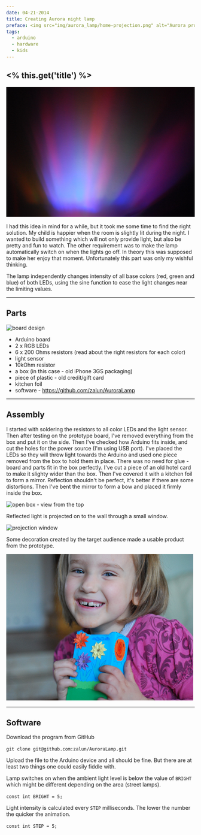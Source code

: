 ```yaml
---
date: 04-21-2014
title: Creating Aurora night lamp
preface: <img src="img/aurora_lamp/home-projection.png" alt="Aurora projection"/><br/>Aurora projected on the wall. Switches on automatically when it's dark. Build with Arduino and two RGB LEDs. 
tags:
  - arduino
  - hardware
  - kids
---
```


## <% this.get('title') %>

![result](../img/aurora_lamp/1-projection.png)

I had this idea in mind for a while, but it took me some time to find the right solution. My child is happier when the room is slightly lit during the night. I wanted to build something which will not only provide light, but also be pretty and fun to watch. The other requirement was to make the lamp automatically switch on when the lights go off. In theory this was supposed to make her enjoy that moment. Unfortunately this part was only my wishful thinking.  

The lamp independently changes intensity of all base colors (red, green and blue) of both LEDs, using the sine function to ease the light changes near the limiting values.

---

## Parts

![board design](../img/aurora_lamp/0-schema.png)

* Arduino board
* 2 x RGB LEDs
* 6 x 200 Ohms resistors (read about the right resistors for each color)
* light sensor
* 10kOhm resistor
* a box (in this case - old iPhone 3GS packaging)
* piece of plastic - old credit/gift card
* kitchen foil
* software - https://github.com/zalun/AuroraLamp

---

## Assembly

I started with soldering the resistors to all color LEDs and the light sensor. Then after testing on the prototype board, I've removed everything from the box and put it on the side. Then I've checked how Arduino fits inside, and cut the holes for the power source (I'm using USB port). I've placed the LEDs so they will throw light towards the Arduino and used one piece removed from the box to hold them in place. There was no need for glue - board and parts fit in the box perfectly. I've cut a piece of an old hotel card to make it slighty wider than the box. Then I've covered it with a kitchen foil to form a mirror. Reflection shouldn't be perfect, it's better if there are some distortions. Then I've bent the mirror to form a bow and placed it firmly inside the box.

![open box - view from the top](../img/aurora_lamp/2-construction.png)

Reflected light is projected on to the wall through a small window.

![projection window](../img/aurora_lamp/4-box-top.jpg)

Some decoration created by the target audience made a usable product from the prototype.

![happy kid](../img/aurora_lamp/6-happykid.png)

---

## Software

Download the program from GitHub

```git clone git@github.com:zalun/AuroraLamp.git```

Upload the file to the Arduino device and all should be fine. But there are at least two things one could easily fiddle with.

Lamp switches on when the ambient light level is below the value of `BRIGHT` which might be different depending on the area (street lamps).

```const int BRIGHT = 5;```

Light intensity is calculated every `STEP` milliseconds. The lower the number the quicker the animation.

```const int STEP = 5;```
